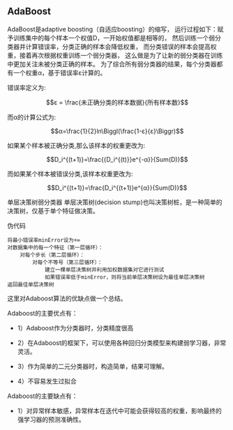 ## AdaBoost

AdaBoost是adaptive boosting（自适应boosting）的缩写，
运行过程如下：赋予训练集中的每个样本一个权值D，一开始权值都是相等的，
然后训练一个弱分类器并计算错误率，分类正确的样本会降低权重，
而分类错误的样本会提高权重，接着再次根据权重训练一个弱分类器，
这么做是为了让新的弱分类器在训练中更加关注未被分类正确的样本。
为了综合所有弱分类器的结果，每个分类器都有一个权重α，基于错误率ε计算的。

错误率定义为:

$$ε = \frac{未正确分类的样本数据}{所有样本数}$$

而α的计算公式为:

$$α=\frac{1}{2}ln\Biggl(\frac{1-ε}{ε}\Biggr)$$

如果某个样本被正确分类,那么该样本的权重更改为:

$$D_i^{(t+1)}=\frac{{D_i^{(t)}}e^{-α}}{Sum(D)}$$

而如果某个样本被错误分类,该样本权重更改为:

$$D_i^{(t+1)}=\frac{D_i^{(t+1)}e^{α}}{Sum(D)}$$


单层决策树弱分类器
单层决策树(decision stump)也叫决策树桩，是一种简单的决策树，仅基于单个特征做决策。

伪代码

    将最小错误率minError设为+∞
    对数据集中的每一个特征（第一层循环）：
        对每个步长（第二层循环）：
            对每个不等号（第三层循环）：
                建立一棵单层决策树并利用加权数据集对它进行测试
                如果错误率低于minError，则将当前单层决策树设为最佳单层决策树
    返回最佳单层决策树


这里对Adaboost算法的优缺点做一个总结。

Adaboost的主要优点有：

* 1）Adaboost作为分类器时，分类精度很高

* 2）在Adaboost的框架下，可以使用各种回归分类模型来构建弱学习器，非常灵活。

* 3）作为简单的二元分类器时，构造简单，结果可理解。

* 4）不容易发生过拟合

Adaboost的主要缺点有：

* 1）对异常样本敏感，异常样本在迭代中可能会获得较高的权重，影响最终的强学习器的预测准确性。

